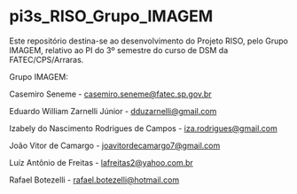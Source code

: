 # pi3s_RISO_Grupo_IMAGEM
Este repositório destina-se ao desenvolvimento do Projeto RISO, pelo Grupo IMAGEM, relativo ao PI do 3º semestre do curso de DSM da FATEC/CPS/Arraras.

Grupo IMAGEM:
  
  Casemiro Seneme - casemiro.seneme@fatec.sp.gov.br
  
  Eduardo William Zarnelli Júnior - dduzarnelli@gmail.com
  
  Izabely do Nascimento Rodrigues de Campos - iza.rodrigues@gmail.com
  
  João Vitor de Camargo - joavitordecamargo7@gmail.com
  
  Luíz Antônio de Freitas - lafreitas2@yahoo.com.br

  Rafael Botezelli - rafael.botezelli@hotmail.com 

